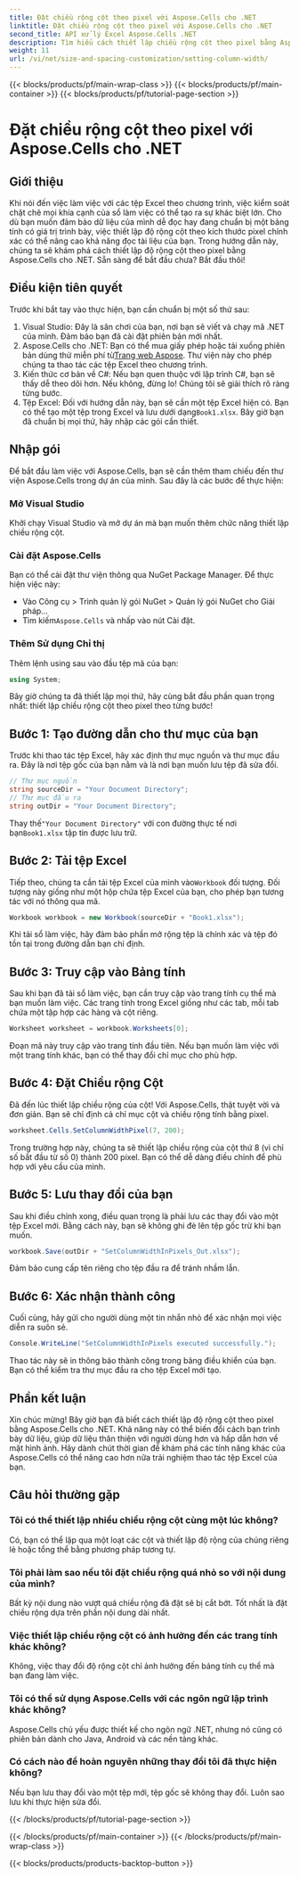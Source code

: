 ```yaml
---
title: Đặt chiều rộng cột theo pixel với Aspose.Cells cho .NET
linktitle: Đặt chiều rộng cột theo pixel với Aspose.Cells cho .NET
second_title: API xử lý Excel Aspose.Cells .NET
description: Tìm hiểu cách thiết lập chiều rộng cột theo pixel bằng Aspose.Cells cho .NET. Cải thiện tệp Excel của bạn bằng hướng dẫn từng bước dễ dàng này.
weight: 11
url: /vi/net/size-and-spacing-customization/setting-column-width/
---
```


{{< blocks/products/pf/main-wrap-class >}}
{{< blocks/products/pf/main-container >}}
{{< blocks/products/pf/tutorial-page-section >}}

# Đặt chiều rộng cột theo pixel với Aspose.Cells cho .NET

## Giới thiệu
Khi nói đến việc làm việc với các tệp Excel theo chương trình, việc kiểm soát chặt chẽ mọi khía cạnh của sổ làm việc có thể tạo ra sự khác biệt lớn. Cho dù bạn muốn đảm bảo dữ liệu của mình dễ đọc hay đang chuẩn bị một bảng tính có giá trị trình bày, việc thiết lập độ rộng cột theo kích thước pixel chính xác có thể nâng cao khả năng đọc tài liệu của bạn. Trong hướng dẫn này, chúng ta sẽ khám phá cách thiết lập độ rộng cột theo pixel bằng Aspose.Cells cho .NET. Sẵn sàng để bắt đầu chưa? Bắt đầu thôi!
## Điều kiện tiên quyết
Trước khi bắt tay vào thực hiện, bạn cần chuẩn bị một số thứ sau:
1. Visual Studio: Đây là sân chơi của bạn, nơi bạn sẽ viết và chạy mã .NET của mình. Đảm bảo bạn đã cài đặt phiên bản mới nhất.
2.  Aspose.Cells cho .NET: Bạn có thể mua giấy phép hoặc tải xuống phiên bản dùng thử miễn phí từ[Trang web Aspose](https://releases.aspose.com/cells/net/). Thư viện này cho phép chúng ta thao tác các tệp Excel theo chương trình.
3. Kiến thức cơ bản về C#: Nếu bạn quen thuộc với lập trình C#, bạn sẽ thấy dễ theo dõi hơn. Nếu không, đừng lo! Chúng tôi sẽ giải thích rõ ràng từng bước.
4.  Tệp Excel: Đối với hướng dẫn này, bạn sẽ cần một tệp Excel hiện có. Bạn có thể tạo một tệp trong Excel và lưu dưới dạng`Book1.xlsx`.
Bây giờ bạn đã chuẩn bị mọi thứ, hãy nhập các gói cần thiết.
## Nhập gói
Để bắt đầu làm việc với Aspose.Cells, bạn sẽ cần thêm tham chiếu đến thư viện Aspose.Cells trong dự án của mình. Sau đây là các bước để thực hiện:
### Mở Visual Studio
Khởi chạy Visual Studio và mở dự án mà bạn muốn thêm chức năng thiết lập chiều rộng cột.
### Cài đặt Aspose.Cells
Bạn có thể cài đặt thư viện thông qua NuGet Package Manager. Để thực hiện việc này:
- Vào Công cụ > Trình quản lý gói NuGet > Quản lý gói NuGet cho Giải pháp…
-  Tìm kiếm`Aspose.Cells` và nhấp vào nút Cài đặt.
### Thêm Sử dụng Chỉ thị
Thêm lệnh using sau vào đầu tệp mã của bạn:
```csharp
using System;
```
Bây giờ chúng ta đã thiết lập mọi thứ, hãy cùng bắt đầu phần quan trọng nhất: thiết lập chiều rộng cột theo pixel theo từng bước!
## Bước 1: Tạo đường dẫn cho thư mục của bạn
Trước khi thao tác tệp Excel, hãy xác định thư mục nguồn và thư mục đầu ra. Đây là nơi tệp gốc của bạn nằm và là nơi bạn muốn lưu tệp đã sửa đổi.
```csharp
// Thư mục nguồn
string sourceDir = "Your Document Directory";
// Thư mục đầu ra
string outDir = "Your Document Directory";
```
 Thay thế`"Your Document Directory"` với con đường thực tế nơi bạn`Book1.xlsx` tập tin được lưu trữ.
## Bước 2: Tải tệp Excel
 Tiếp theo, chúng ta cần tải tệp Excel của mình vào`Workbook` đối tượng. Đối tượng này giống như một hộp chứa tệp Excel của bạn, cho phép bạn tương tác với nó thông qua mã.
```csharp
Workbook workbook = new Workbook(sourceDir + "Book1.xlsx");
```
Khi tải sổ làm việc, hãy đảm bảo phần mở rộng tệp là chính xác và tệp đó tồn tại trong đường dẫn bạn chỉ định.
## Bước 3: Truy cập vào Bảng tính
Sau khi bạn đã tải sổ làm việc, bạn cần truy cập vào trang tính cụ thể mà bạn muốn làm việc. Các trang tính trong Excel giống như các tab, mỗi tab chứa một tập hợp các hàng và cột riêng.
```csharp
Worksheet worksheet = workbook.Worksheets[0];
```
Đoạn mã này truy cập vào trang tính đầu tiên. Nếu bạn muốn làm việc với một trang tính khác, bạn có thể thay đổi chỉ mục cho phù hợp.
## Bước 4: Đặt Chiều rộng Cột
Đã đến lúc thiết lập chiều rộng của cột! Với Aspose.Cells, thật tuyệt vời và đơn giản. Bạn sẽ chỉ định cả chỉ mục cột và chiều rộng tính bằng pixel.
```csharp
worksheet.Cells.SetColumnWidthPixel(7, 200);
```
Trong trường hợp này, chúng ta sẽ thiết lập chiều rộng của cột thứ 8 (vì chỉ số bắt đầu từ số 0) thành 200 pixel. Bạn có thể dễ dàng điều chỉnh để phù hợp với yêu cầu của mình.
## Bước 5: Lưu thay đổi của bạn
Sau khi điều chỉnh xong, điều quan trọng là phải lưu các thay đổi vào một tệp Excel mới. Bằng cách này, bạn sẽ không ghi đè lên tệp gốc trừ khi bạn muốn.
```csharp
workbook.Save(outDir + "SetColumnWidthInPixels_Out.xlsx");
```
Đảm bảo cung cấp tên riêng cho tệp đầu ra để tránh nhầm lẫn.
## Bước 6: Xác nhận thành công
Cuối cùng, hãy gửi cho người dùng một tin nhắn nhỏ để xác nhận mọi việc diễn ra suôn sẻ.
```csharp
Console.WriteLine("SetColumnWidthInPixels executed successfully.");
```
Thao tác này sẽ in thông báo thành công trong bảng điều khiển của bạn. Bạn có thể kiểm tra thư mục đầu ra cho tệp Excel mới tạo.
## Phần kết luận
Xin chúc mừng! Bây giờ bạn đã biết cách thiết lập độ rộng cột theo pixel bằng Aspose.Cells cho .NET. Khả năng này có thể biến đổi cách bạn trình bày dữ liệu, giúp dữ liệu thân thiện với người dùng hơn và hấp dẫn hơn về mặt hình ảnh. Hãy dành chút thời gian để khám phá các tính năng khác của Aspose.Cells có thể nâng cao hơn nữa trải nghiệm thao tác tệp Excel của bạn.
## Câu hỏi thường gặp
### Tôi có thể thiết lập nhiều chiều rộng cột cùng một lúc không?
Có, bạn có thể lặp qua một loạt các cột và thiết lập độ rộng của chúng riêng lẻ hoặc tổng thể bằng phương pháp tương tự.
### Tôi phải làm sao nếu tôi đặt chiều rộng quá nhỏ so với nội dung của mình?
Bất kỳ nội dung nào vượt quá chiều rộng đã đặt sẽ bị cắt bớt. Tốt nhất là đặt chiều rộng dựa trên phần nội dung dài nhất.
### Việc thiết lập chiều rộng cột có ảnh hưởng đến các trang tính khác không?
Không, việc thay đổi độ rộng cột chỉ ảnh hưởng đến bảng tính cụ thể mà bạn đang làm việc.
### Tôi có thể sử dụng Aspose.Cells với các ngôn ngữ lập trình khác không?
Aspose.Cells chủ yếu được thiết kế cho ngôn ngữ .NET, nhưng nó cũng có phiên bản dành cho Java, Android và các nền tảng khác.
### Có cách nào để hoàn nguyên những thay đổi tôi đã thực hiện không?
Nếu bạn lưu thay đổi vào một tệp mới, tệp gốc sẽ không thay đổi. Luôn sao lưu khi thực hiện sửa đổi.

{{< /blocks/products/pf/tutorial-page-section >}}

{{< /blocks/products/pf/main-container >}}
{{< /blocks/products/pf/main-wrap-class >}}

{{< blocks/products/products-backtop-button >}}
